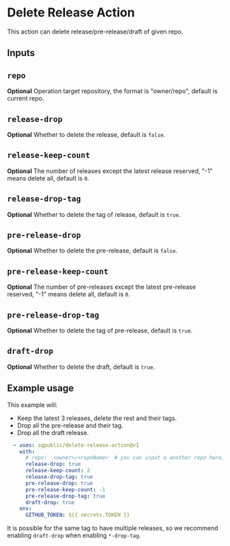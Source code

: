 # Delete Release Action

This action can delete release/pre-release/draft of given repo.

## Inputs

## `repo`

**Optional** Operation target repository, the format is "owner/repo", default is current repo.

## `release-drop`

**Optional** Whether to delete the release, default is `false`.

## `release-keep-count`

**Optional** The number of releases except the latest release reserved, "-1" means delete all, default is `0`.

## `release-drop-tag`

**Optional** Whether to delete the tag of release, default is `true`.

## `pre-release-drop`

**Optional** Whether to delete the pre-release, default is `false`.

## `pre-release-keep-count`

**Optional** The number of pre-releases except the latest pre-release reserved, "-1" means delete all, default is `0`.

## `pre-release-drop-tag`

**Optional** Whether to delete the tag of pre-release, default is `true`.

## `draft-drop`

**Optional** Whether to delete the draft, default is `true`.

## Example usage

This example will:
+ Keep the latest 3 releases, delete the rest and their tags.
+ Drop all the pre-release and their tag.
+ Drop all the draft release.

```yml
  - uses: sgpublic/delete-release-action@v1
    with:
      # repo: '<owner>/<repoName>' # you can input a another repo here, defaults to current repo
      release-drop: true
      release-keep-count: 2
      release-drop-tag: true
      pre-release-drop: true
      pre-release-keep-count: -1
      pre-release-drop-tag: true
      draft-drop: true
    env:
      GITHUB_TOKEN: ${{ secrets.TOKEN }}
```

It is possible for the same tag to have multiple releases, so we recommend enabling `draft-drop` when enabling `*-drop-tag`.
